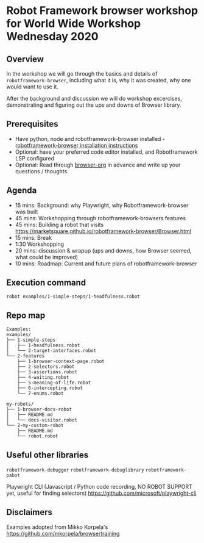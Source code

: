 # Robot Framework browser workshop for World Wide Workshop Wednesday 2020
## Overview
In the workshop we will go through the basics and details of `robotframework-browser`, including what it is, why it was created, why one would want to use it.

After the background and discussion we will do workshop excercises, demonstrating and figuring out the ups and downs of Browser library.

## Prerequisites
- Have python, node and robotframework-browser installed 
		- [robotframework-browser installation instructions](https://github.com/MarketSquare/robotframework-browser#installation-instructions)
- Optional: have your preferred code editor installed, and Robotframework LSP configured
- Optional: Read through [browser-org](https://robotframework-browser.org/) in advance and write up your questions / thoughts.

## Agenda
- 15 mins: Background: why Playwright, why Robotframework-browser was built
- 45 mins: Workshopping through robotframework-browsers features
- 45 mins: Building a robot that visits https://marketsquare.github.io/robotframework-browser/Browser.html
- 15 mins: Break
- 1:30 Workshopping
- 20 mins: discussion & wrapup (ups and downs, how Browser seemed, what could be improved)
- 10 mins: Roadmap: Current and future plans of robotframework-browser

## Execution command
`robot examples/1-simple-steps/1-headfulness.robot`

## Repo map

```
Examples:
examples/
├── 1-simple-steps
│   ├── 1-headfulness.robot
│   └── 2-target-interfaces.robot
└── 2-features
    ├── 1-browser-context-page.robot
    ├── 2-selectors.robot
    ├── 3-assertions.robot
    ├── 4-waiting.robot
    ├── 5-meaning-of-life.robot
    ├── 6-intercepting.robot
    └── 7-enums.robot

my-robots/
├── 1-browser-docs-robot
│   ├── README.md
│   └── docs-visitor.robot
└── 2-my-custom-robot
    ├── README.md
    └── robot.robot
```

## Useful other libraries
`robotframework-debugger`
`robotframework-debuglibrary`
`robotframework-pabot`

Playwright CLI (Javascript / Python code recording, NO ROBOT SUPPORT yet, useful for finding selectors)
https://github.com/microsoft/playwright-cli


## Disclaimers

Examples adopted from Mikko Korpela's https://github.com/mkorpela/browsertraining 
